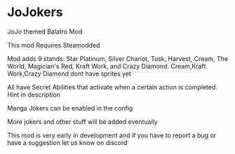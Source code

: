 
# JoJokers
 JoJo themed Balatro Mod

This mod Requires Steamodded

Mod adds 9 stands: Star Platinum, Silver Chariot, Tusk, Harvest, Cream, The World, Magician's Red, Kraft Work, and Crazy Diamond. Cream,Kraft Work,Crazy Diamond dont have sprites yet


All have Secret Abilities that activate when a certain action is completed. Hint in description

Manga Jokers can be enabled in the config

More jokers and other stuff will be added eventually 

This mod is very early in development and if you have to report a bug or have a suggestion let us know on discord 

